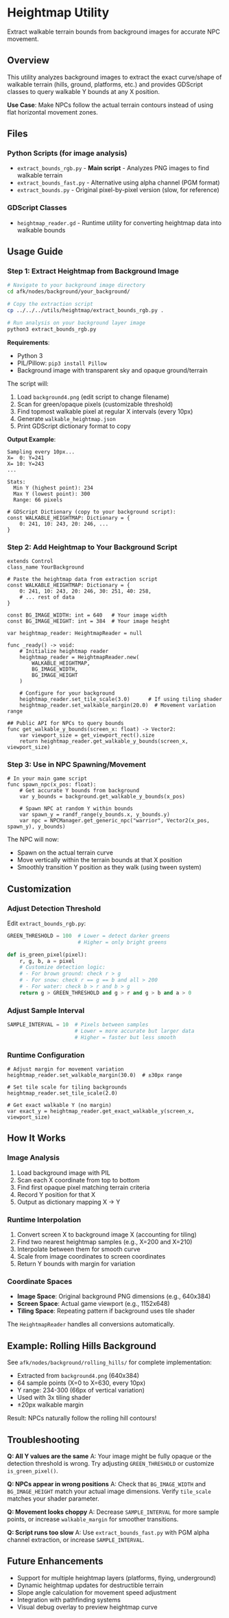 # Heightmap Utility

Extract walkable terrain bounds from background images for accurate NPC movement.

## Overview

This utility analyzes background images to extract the exact curve/shape of walkable terrain (hills, ground, platforms, etc.) and provides GDScript classes to query walkable Y bounds at any X position.

**Use Case**: Make NPCs follow the actual terrain contours instead of using flat horizontal movement zones.

## Files

### Python Scripts (for image analysis)

- `extract_bounds_rgb.py` - **Main script** - Analyzes PNG images to find walkable terrain
- `extract_bounds_fast.py` - Alternative using alpha channel (PGM format)
- `extract_bounds.py` - Original pixel-by-pixel version (slow, for reference)

### GDScript Classes

- `heightmap_reader.gd` - Runtime utility for converting heightmap data into walkable bounds

## Usage Guide

### Step 1: Extract Heightmap from Background Image

```bash
# Navigate to your background image directory
cd afk/nodes/background/your_background/

# Copy the extraction script
cp ../../../utils/heightmap/extract_bounds_rgb.py .

# Run analysis on your background layer image
python3 extract_bounds_rgb.py
```

**Requirements**:
- Python 3
- PIL/Pillow: `pip3 install Pillow`
- Background image with transparent sky and opaque ground/terrain

The script will:
1. Load `background4.png` (edit script to change filename)
2. Scan for green/opaque pixels (customizable threshold)
3. Find topmost walkable pixel at regular X intervals (every 10px)
4. Generate `walkable_heightmap.json`
5. Print GDScript dictionary format to copy

**Output Example**:
```
Sampling every 10px...
X=  0: Y=241
X= 10: Y=243
...

Stats:
  Min Y (highest point): 234
  Max Y (lowest point): 300
  Range: 66 pixels

# GDScript Dictionary (copy to your background script):
const WALKABLE_HEIGHTMAP: Dictionary = {
    0: 241, 10: 243, 20: 246, ...
}
```

### Step 2: Add Heightmap to Your Background Script

```gdscript
extends Control
class_name YourBackground

# Paste the heightmap data from extraction script
const WALKABLE_HEIGHTMAP: Dictionary = {
    0: 241, 10: 243, 20: 246, 30: 251, 40: 258,
    # ... rest of data
}

const BG_IMAGE_WIDTH: int = 640   # Your image width
const BG_IMAGE_HEIGHT: int = 384  # Your image height

var heightmap_reader: HeightmapReader = null

func _ready() -> void:
    # Initialize heightmap reader
    heightmap_reader = HeightmapReader.new(
        WALKABLE_HEIGHTMAP,
        BG_IMAGE_WIDTH,
        BG_IMAGE_HEIGHT
    )

    # Configure for your background
    heightmap_reader.set_tile_scale(3.0)      # If using tiling shader
    heightmap_reader.set_walkable_margin(20.0)  # Movement variation range

## Public API for NPCs to query bounds
func get_walkable_y_bounds(screen_x: float) -> Vector2:
    var viewport_size = get_viewport_rect().size
    return heightmap_reader.get_walkable_y_bounds(screen_x, viewport_size)
```

### Step 3: Use in NPC Spawning/Movement

```gdscript
# In your main game script
func spawn_npc(x_pos: float):
    # Get accurate Y bounds from background
    var y_bounds = background.get_walkable_y_bounds(x_pos)

    # Spawn NPC at random Y within bounds
    var spawn_y = randf_range(y_bounds.x, y_bounds.y)
    var npc = NPCManager.get_generic_npc("warrior", Vector2(x_pos, spawn_y), y_bounds)
```

The NPC will now:
- Spawn on the actual terrain curve
- Move vertically within the terrain bounds at that X position
- Smoothly transition Y position as they walk (using tween system)

## Customization

### Adjust Detection Threshold

Edit `extract_bounds_rgb.py`:

```python
GREEN_THRESHOLD = 100  # Lower = detect darker greens
                       # Higher = only bright greens

def is_green_pixel(pixel):
    r, g, b, a = pixel
    # Customize detection logic:
    # - For brown ground: check r > g
    # - For snow: check r == g == b and all > 200
    # - For water: check b > r and b > g
    return g > GREEN_THRESHOLD and g > r and g > b and a > 0
```

### Adjust Sample Interval

```python
SAMPLE_INTERVAL = 10  # Pixels between samples
                      # Lower = more accurate but larger data
                      # Higher = faster but less smooth
```

### Runtime Configuration

```gdscript
# Adjust margin for movement variation
heightmap_reader.set_walkable_margin(30.0)  # ±30px range

# Set tile scale for tiling backgrounds
heightmap_reader.set_tile_scale(2.0)

# Get exact walkable Y (no margin)
var exact_y = heightmap_reader.get_exact_walkable_y(screen_x, viewport_size)
```

## How It Works

### Image Analysis
1. Load background image with PIL
2. Scan each X coordinate from top to bottom
3. Find first opaque pixel matching terrain criteria
4. Record Y position for that X
5. Output as dictionary mapping X → Y

### Runtime Interpolation
1. Convert screen X to background image X (accounting for tiling)
2. Find two nearest heightmap samples (e.g., X=200 and X=210)
3. Interpolate between them for smooth curve
4. Scale from image coordinates to screen coordinates
5. Return Y bounds with margin for variation

### Coordinate Spaces
- **Image Space**: Original background PNG dimensions (e.g., 640x384)
- **Screen Space**: Actual game viewport (e.g., 1152x648)
- **Tiling Space**: Repeating pattern if background uses tile shader

The `HeightmapReader` handles all conversions automatically.

## Example: Rolling Hills Background

See `afk/nodes/background/rolling_hills/` for complete implementation:

- Extracted from `background4.png` (640x384)
- 64 sample points (X=0 to X=630, every 10px)
- Y range: 234-300 (66px of vertical variation)
- Used with 3x tiling shader
- ±20px walkable margin

Result: NPCs naturally follow the rolling hill contours!

## Troubleshooting

**Q: All Y values are the same**
A: Your image might be fully opaque or the detection threshold is wrong. Try adjusting `GREEN_THRESHOLD` or customize `is_green_pixel()`.

**Q: NPCs appear in wrong positions**
A: Check that `BG_IMAGE_WIDTH` and `BG_IMAGE_HEIGHT` match your actual image dimensions. Verify `tile_scale` matches your shader parameter.

**Q: Movement looks choppy**
A: Decrease `SAMPLE_INTERVAL` for more sample points, or increase `walkable_margin` for smoother transitions.

**Q: Script runs too slow**
A: Use `extract_bounds_fast.py` with PGM alpha channel extraction, or increase `SAMPLE_INTERVAL`.

## Future Enhancements

- Support for multiple heightmap layers (platforms, flying, underground)
- Dynamic heightmap updates for destructible terrain
- Slope angle calculation for movement speed adjustment
- Integration with pathfinding systems
- Visual debug overlay to preview heightmap curve

